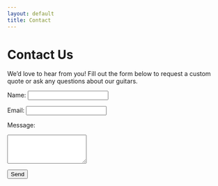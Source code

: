 ```yaml
---
layout: default
title: Contact
---
```


# Contact Us

We’d love to hear from you! Fill out the form below to request a custom quote or ask any questions about our guitars.

<form action="https://formspree.io/f/{your-form-id}" method="POST">
  <label for="name">Name:</label>
  <input type="text" id="name" name="name" required>

  <label for="email">Email:</label>
  <input type="email" id="email" name="email" required>

  <label for="message">Message:</label>
  <textarea id="message" name="message" rows="4" required></textarea>

  <button type="submit">Send</button>
</form>
